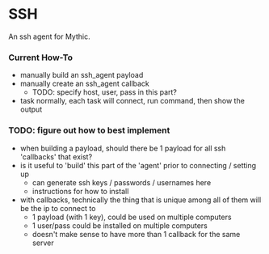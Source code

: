 # SSH

An ssh agent for Mythic.

### Current How-To

- manually build an ssh_agent payload
- manually create an ssh_agent callback
    - TODO: specify host, user, pass in this part?
- task normally, each task will connect, run command, then show the output

### TODO: figure out how to best implement

- when building a payload, should there be 1 payload for all ssh 'callbacks' that exist?
- is it useful to 'build' this part of the 'agent' prior to connecting / setting up
    - can generate ssh keys / passwords / usernames here
    - instructions for how to install
- with callbacks, technically the thing that is unique among all of them will be the ip to connect to
    - 1 payload (with 1 key), could be used on multiple computers
    - 1 user/pass could be installed on multiple computers
    - doesn't make sense to have more than 1 callback for the same server

